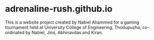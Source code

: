 # adrenaline-rush.github.io

This is a website project created by Nabiel Ahammed for a gaming tournament held at University College of Engineering, Thodupuzha, co-ordinated by Nabiel, Jins, Abhinavdas and Kiran.
